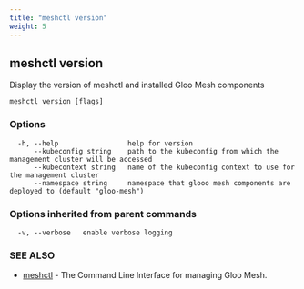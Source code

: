 ```yaml
---
title: "meshctl version"
weight: 5
---
```

## meshctl version

Display the version of meshctl and installed Gloo Mesh components

```
meshctl version [flags]
```

### Options

```
  -h, --help                 help for version
      --kubeconfig string    path to the kubeconfig from which the management cluster will be accessed
      --kubecontext string   name of the kubeconfig context to use for the management cluster
      --namespace string     namespace that glooo mesh components are deployed to (default "gloo-mesh")
```

### Options inherited from parent commands

```
  -v, --verbose   enable verbose logging
```

### SEE ALSO

* [meshctl](../meshctl)	 - The Command Line Interface for managing Gloo Mesh.

